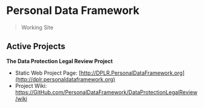 # Personal Data Framework

> Working Site


## Active Projects

**The Data Protection Legal Review Project**

* Static Web Project Page: [http://DPLR.PersonalDataFramework.org](http://dplr.personaldataframework.org)
* Project Wiki: https://GitHub.com/PersonalDataFramework/DataProtectionLegalReview/wiki

